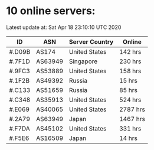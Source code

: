 # 10 online servers:

Latest update at: Sat Apr 18 23:10:10 UTC 2020

| ID | ASN | Server Country | Online |
| -- | --- | -------------- | ------ |
| #.D09B | AS174 | United States | 142 hrs |
| #.7F1D | AS63949 | Singapore | 230 hrs |
| #.9FC3 | AS53889 | United States | 158 hrs |
| #.1F2B | AS49392 | Russia | 15 hrs |
| #.C133 | AS51659 | Russia | 85 hrs |
| #.C348 | AS35913 | United States | 524 hrs |
| #.E069 | AS40065 | United States | 2787 hrs |
| #.2A79 | AS63949 | Japan | 1467 hrs |
| #.F7DA | AS45102 | United States | 331 hrs |
| #.F5E6 | AS16509 | Japan | 14 hrs |

